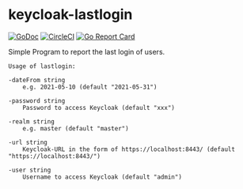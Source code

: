 # keycloak-lastlogin
[![GoDoc](https://godoc.org/github.com/christianwoehrle/keycloak-lastlogin?status.svg)](https://godoc.org/github.com/christianwoehrle/grafana-validator)
[![CircleCI](https://img.shields.io/circleci/project/github/christianwoehrle/keycloak-lastlogin.png)](https://circleci.com/gh/christianwoehrle/grafana-validator)
[![Go Report Card](https://goreportcard.com/badge/github.com/christianwoehrle/keycloak-lastlogin)](https://goreportcard.com/report/github.com/christianwoehrle/grafana-validator)

Simple Program to report the last login of users.

    Usage of lastlogin:

    -dateFrom string
        e.g. 2021-05-10 (default "2021-05-31")

    -password string
        Password to access Keycloak (default "xxx")

    -realm string
        e.g. master (default "master")

    -url string
        Keycloak-URL in the form of https://localhost:8443/ (default "https://localhost:8443/")

    -user string
        Username to access Keycloak (default "admin")




